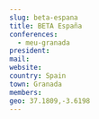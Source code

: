 ```yaml
---
slug: beta-espana
title: BETA España
conferences:
  - meu-granada
president:
mail:
website:
country: Spain
town: Granada
members:
geo: 37.1809,-3.6198
---
```

